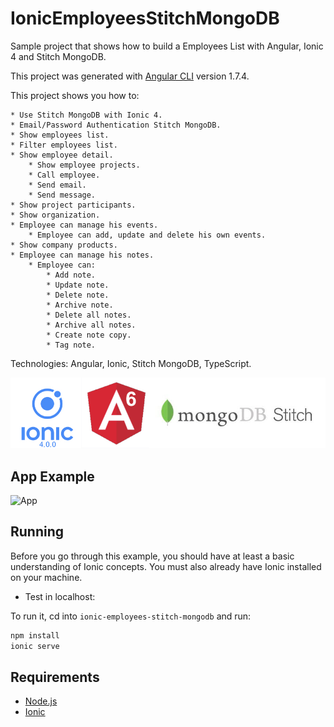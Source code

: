 # IonicEmployeesStitchMongoDB

Sample project that shows how to build a Employees List with Angular, Ionic 4 and Stitch MongoDB.

This project was generated with [Angular CLI](https://github.com/angular/angular-cli) version 1.7.4.

This project shows you how to:

    * Use Stitch MongoDB with Ionic 4.
    * Email/Password Authentication Stitch MongoDB.
    * Show employees list.
    * Filter employees list.
    * Show employee detail.
        * Show employee projects.
        * Call employee.
        * Send email.
        * Send message.
    * Show project participants.
    * Show organization.
    * Employee can manage his events.
        * Employee can add, update and delete his own events.
    * Show company products.
    * Employee can manage his notes.
        * Employee can:
            * Add note.
            * Update note.
            * Delete note.
            * Archive note.
            * Delete all notes.
            * Archive all notes.
            * Create note copy.
            * Tag note.


Technologies: Angular, Ionic, Stitch MongoDB, TypeScript.

![Technologies](readme_resources/technologies.jpg "Technologies")

## App Example

![App](readme_resources/app.gif "App")

## Running

Before you go through this example, you should have at least a basic understanding of Ionic concepts. You must also already have Ionic installed on your machine.

* Test in localhost:

To run it, cd into `ionic-employees-stitch-mongodb` and run:

```bash
npm install
ionic serve
```

## Requirements

* [Node.js](http://nodejs.org/)
* [Ionic](https://ionicframework.com/getting-started#cli)
